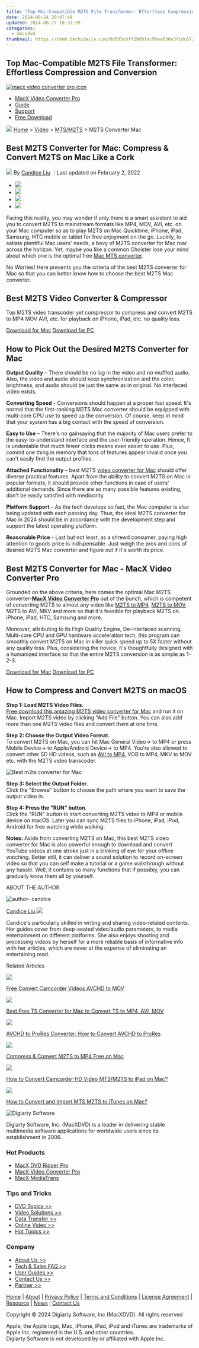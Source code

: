 ```yaml
---
title: "Top Mac-Compatible M2TS File Transformer: Effortless Compression and Conversion"
date: 2024-08-24 20:47:49
updated: 2024-08-27 10:31:59
categories:
  - macxdvd
thumbnail: https://thmb.techidaily.com/0d605cbff29d9fac95ea636e3f1dc6722b73dcac2e7b43e02dacf71b94afcc8e.jpg
---
```


## Top Mac-Compatible M2TS File Transformer: Effortless Compression and Conversion

[![macx video converter pro icon](https://www.macxdvd.com/mac-dvd-video-converter-how-to/../image-style/new-seo/icon11.png)](https://tools.techidaily.com/macxdvd/products/)

* [MacX Video Converter Pro](https://tools.techidaily.com/macxdvd/products/)
* [Guide](https://tools.techidaily.com/macxdvd/products/)
* [Support](https://tools.techidaily.com/macxdvd/products/)
* [Free Download](https://tools.techidaily.com/macxdvd/products/)



![](https://www.macxdvd.com/mac-dvd-video-converter-how-to/../image-style/new-seo/icon7.png) [Home](https://tools.techidaily.com/macxdvd/products/) \> [Video](https://tools.techidaily.com/macxdvd/products/) \> [MTS/M2TS](https://tools.techidaily.com/macxdvd/products/) \> M2TS Converter Mac

## Best M2TS Converter for Mac: Compress & Convert M2TS on Mac Like a Cork



![](https://www.macxdvd.com/mac-dvd-video-converter-how-to/../image-style/new-seo/icon6.png) By [Candice Liu](https://tools.techidaily.com/macxdvd/products/) ｜Last updated on February 2, 2022

* [![](https://www.macxdvd.com/mac-dvd-video-converter-how-to/../image-style/new-seo/share-fa.jpg)](https://www.facebook.com/sharer/sharer.php?u=https://www.macxdvd.com/mac-dvd-video-converter-how-to/best-m2ts-converter-for-mac.htm)
* [![](https://www.macxdvd.com/mac-dvd-video-converter-how-to/../image-style/new-seo/share-tw.jpg)](https://twitter.com/intent/tweet?url=https://www.macxdvd.com/mac-dvd-video-converter-how-to/best-m2ts-converter-for-mac.htm&text=)
* [![](https://www.macxdvd.com/mac-dvd-video-converter-how-to/../image-style/new-seo/share-go.jpg)](https://pinterest.com/pin/create/button/?url=https://www.macxdvd.com/mac-dvd-video-converter-how-to/best-m2ts-converter-for-mac.htm&media=&description=)
* [![](https://www.macxdvd.com/mac-dvd-video-converter-how-to/../image-style/new-seo/share-in.jpg)](https://www.linkedin.com/shareArticle?mini=true&url=https://www.macxdvd.com/mac-dvd-video-converter-how-to/best-m2ts-converter-for-mac.htm&title=&summary=&source=)

 Facing this reality, you may wonder if only there is a smart assistant to aid you to convert M2TS to mainstream formats like MP4, MOV, AVI, etc. on your Mac computer so as to play M2TS on Mac Quicktime, iPhone, iPad, Samsung, HTC mobile or tablet for free enjoyment on the go. Luckily, to satiate plentiful Mac users' needs, a bevy of M2TS converter for Mac roar across the horizon. Yet, maybe you like a common Choister lose your mind about which one is the optimal free [Mac MTS converter](https://tools.techidaily.com/macxdvd/products/). 

No Worries! Here presents you the criteria of the best M2TS converter for Mac so that you can better know how to choose the best M2TS Mac converter. 

## Best M2TS Video Converter & Compressor

Top M2TS video transcoder yet compressor to compress and convert M2TS to MP4 MOV AVI, etc. for playback on iPhone, iPad, etc. no quality loss.

[Download for Mac](https://tools.techidaily.com/macxdvd/products/) [Download for PC](https://tools.techidaily.com/macxdvd/products/) 

## How to Pick Out the Desired M2TS Converter for Mac

**Output Quality** – There should be no lag in the video and no muffled audio. Also, the video and audio should keep synchronization and the color, brightness, and audio should be just the same as in original. No interlaced video exists.

**Converting Speed** \- Conversions should happen at a proper fast speed. It's normal that the first-ranking M2TS Mac converter should be equipped with multi-core CPU use to speed up the conversion. Of course, keep in mind that your system has a big contact with the speed of conversion. 

**Easy to Use** – There's no gainsaying that the majority of Mac users prefer to the easy-to-understand interface and the user-friendly operation. Hence, It is undeniable that much fewer clicks means even easier to use. Plus, commit one thing in memory that tons of features appear invalid once you can't easily find the output profiles. 

**Attached Functionality** – best M2TS [video converter for Mac](https://tools.techidaily.com/macxdvd/products/) should offer diverse practical features. Apart from the ability to convert M2TS on Mac in popular formats, it should provide other functions in case of users' additional demands. Since there are so many possible features existing, don't be easily satisfied with mediocrity. 

 **Platform Support** – As the tech develops so fast, the Mac computer is also being updated with each passing day. Thus, the ideal M2TS converter for Mac in 2024 should be in accordance with the development step and support the latest operating platform. 

**Reasonable Price** \- Last but not least, as a shrewd consumer, paying high attention to goods price is indispensable. Just weigh the pros and cons of desired M2TS Mac converter and figure out if it's worth its price. 

## Best M2TS Converter for Mac - MacX Video Converter Pro

Grounded on the above criteria, here comes the optimal Mac M2TS converter-**[MacX Video Converter Pro](https://tools.techidaily.com/macxdvd/products/)** out of the bunch, which is competent of converting M2TS to almost any video like [M2TS to MP4](https://tools.techidaily.com/macxdvd/products/), [M2TS to MOV](https://tools.techidaily.com/macxdvd/products/), M2TS to AVI, MKV and more so that it's feasible for playback M2TS on iPhone, iPad, HTC, Samsung and more.

Moreover, attributing to its High Quality Engine, De-interlaced scanning, Multi-core CPU and GPU hardware acceleration tech, this program can smoothly convert M2TS on Mac in killer quick speed up to 5X faster without any quality loss. Plus, considering the novice, it's thoughtfully designed with a humanized interface so that the entire M2TS conversion is as simple as 1-2-3\. 

[Download for Mac](https://tools.techidaily.com/macxdvd/products/) [Download for PC](https://tools.techidaily.com/macxdvd/products/) 

## How to Compress and Convert M2TS on macOS

**Step 1: Load M2TS Video Files.**  
[Free download this amazing M2TS video converter for Mac](https://tools.techidaily.com/macxdvd/products/) and run it on Mac. Import M2TS video by clicking "Add File" button. You can also add more than one M2TS video files and convert them at one time.

**Step 2: Choose the Output Video Format.**  
 To convert M2TS on Mac, you can hit Mac General Video-> to MP4 or press Mobile Device-> to Apple/Android Device-> to MP4\. You're also allowed to convert other SD HD videos, such as [AVI to MP4](https://tools.techidaily.com/macxdvd/products/), VOB to MP4, MKV to MOV etc. with the M2TS video transcoder. 

![Best m2ts converter for Mac](https://www.macxdvd.com/mac-dvd-video-converter-how-to/article-image/mvcf-convert-mov.png) 

**Step 3: Select the Output Folder**.  
 Click the "Browse" button to choose the path where you want to save the output video in. 

**Step 4: Press the "RUN" button**.  
 Click the "RUN" button to start converting M2TS video to MP4 or mobile device on macOS. Later you can sync M2TS files to iPhone, iPad, iPod, Android for free watching while walking. 

**Notes:** Aside from converting M2TS on Mac, this best M2TS video converter for Mac is also powerful enough to download and convert YouTube videos at one stroke just in a blinking of eye for your offline watching. Better still, it can deliver a sound solution to record on-screen video so that you can self make a tutorial or a game walkthrough without any hassle. Well, it contains so many functions that if possibly, you can gradually know them all by yourself. 

ABOUT THE AUTHOR

![author- candice](https://www.macxdvd.com/mac-dvd-video-converter-how-to/../image-style/new-seo/candice.png) 

[Candice Liu ![](https://www.macxdvd.com/mac-dvd-video-converter-how-to/../image-style/new-seo/share-in1.jpg)](https://www.linkedin.com/in/candice-liu-444483a3/) 

Candice's particularly skilled in writing and sharing video-related contents. Her guides cover from deep-seated video/audio parameters, to media entertainment on different platforms. She also enjoys shooting and processing videos by herself for a more reliable basis of informative info with her articles, which are never at the expense of eliminating an entertaining read.



Related Articles

![](https://www.macxdvd.com/mac-dvd-video-converter-how-to/../image-style/new-seo/pic7.jpg)

[Free Convert Camcorder Videos AVCHD to MOV](https://tools.techidaily.com/macxdvd/products/) 

![](https://www.macxdvd.com/mac-dvd-video-converter-how-to/../image-style/new-seo/pic6.jpg)

[Best Free TS Converter for Mac to Convert TS to MP4, AVI, MOV](https://tools.techidaily.com/macxdvd/products/) 

![](https://www.macxdvd.com/mac-dvd-video-converter-how-to/../image-style/new-seo/pic5.jpg)

[AVCHD to ProRes Converter: How to Convert AVCHD to ProRes](https://tools.techidaily.com/macxdvd/products/) 

![](https://www.macxdvd.com/mac-dvd-video-converter-how-to/../image-style/new-seo/pic4.jpg)

[Compress & Convert M2TS to MP4 Free on Mac](https://tools.techidaily.com/macxdvd/products/) 

![](https://www.macxdvd.com/mac-dvd-video-converter-how-to/../image-style/new-seo/pic3.jpg)

[How to Convert Camcorder HD Video MTS/M2TS to iPad on Mac?](https://tools.techidaily.com/macxdvd/products/) 

![](https://www.macxdvd.com/mac-dvd-video-converter-how-to/../image-style/new-seo/pic2.jpg)

[How to Convert and Import MTS M2TS to iTunes on Mac?](https://tools.techidaily.com/macxdvd/products/) 



![Digiarty Software](https://www.macxdvd.com/mac-dvd-video-converter-how-to/../icon/logo.png) 

Digiarty Software, Inc. (MacXDVD) is a leader in delivering stable multimedia software applications for worldwide users since its establishment in 2006.

### Hot Products

* [MacX DVD Ripper Pro](https://tools.techidaily.com/macxdvd/products/)
* [MacX Video Converter Pro](https://tools.techidaily.com/macxdvd/products/)
* [MacX MediaTrans](https://tools.techidaily.com/macxdvd/products/)

### Tips and Tricks

* [DVD Topics >>](https://tools.techidaily.com/macxdvd/products/)
* [Video Solutions >>](https://tools.techidaily.com/macxdvd/products/)
* [Data Transfer >>](https://tools.techidaily.com/macxdvd/products/)
* [Online Video >>](https://tools.techidaily.com/macxdvd/products/)
* [Hot Topics >>](https://tools.techidaily.com/macxdvd/products/)

### Company

* [About Us >>](https://tools.techidaily.com/macxdvd/products/)
* [Tech & Sales FAQ >>](https://tools.techidaily.com/macxdvd/products/)
* [User Guides >>](https://tools.techidaily.com/macxdvd/products/)
* [Contact Us >>](https://tools.techidaily.com/macxdvd/products/)
* [Partner >>](https://tools.techidaily.com/macxdvd/products/)



[Home](https://tools.techidaily.com/macxdvd/products/) | [About](https://tools.techidaily.com/macxdvd/products/) | [Privacy Policy](https://tools.techidaily.com/macxdvd/products/) | [Terms and Conditions](https://tools.techidaily.com/macxdvd/products/) | [License Agreement](https://tools.techidaily.com/macxdvd/products/) | [Resource](https://tools.techidaily.com/macxdvd/products/) | [News](https://tools.techidaily.com/macxdvd/products/) | [Contact Us](https://tools.techidaily.com/macxdvd/products/)

Copyright © 2024 Digiarty Software, Inc (MacXDVD). All rights reserved

Apple, the Apple logo, Mac, iPhone, iPad, iPod and iTunes are trademarks of Apple Inc, registered in the U.S. and other countries.  
Digiarty Software is not developed by or affiliated with Apple Inc.

<ins class="adsbygoogle"
     style="display:block"
     data-ad-format="autorelaxed"
     data-ad-client="ca-pub-7571918770474297"
     data-ad-slot="1223367746"></ins>



<ins class="adsbygoogle"
     style="display:block"
     data-ad-client="ca-pub-7571918770474297"
     data-ad-slot="8358498916"
     data-ad-format="auto"
     data-full-width-responsive="true"></ins>
